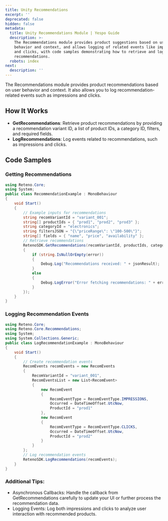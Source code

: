 ```yaml
---
title: Unity Recommendations
excerpt: ''
deprecated: false
hidden: false
metadata:
  title: Unity Recommendations Module | Yespo Guide
  description: >-
    The Recommendations module provides product suggestions based on user
    behavior and context, and allows logging of related events like impressions
    and clicks, with code samples demonstrating how to retrieve and log these
    recommendations.
  robots: index
next:
  description: ''
---
```

The Recommendations module provides product recommendations based on user behavior and context. It also allows you to log recommendation-related events such as impressions and clicks.

## How It Works

* **GetRecommendations**: Retrieve product recommendations by providing a recommendation variant ID, a list of product IDs, a category ID, filters, and required fields.
* **LogRecommendations**: Log events related to recommendations, such as impressions and clicks.

## Code Samples

### Getting Recommendations

```csharp
using Reteno.Core;
using System;
public class RecommendationExample : MonoBehaviour
{
    void Start()
    {
        // Example inputs for recommendations
        string recomVariantId = "variant_001";
        string[] productIds = { "prod1", "prod2", "prod3" };
        string categoryId = "electronics";
        string filtersJSON = "{\"priceRange\": \"100-500\"}";
        string[] fields = { "name", "price", "availability" };
        // Retrieve recommendations
        RetenoSDK.GetRecommendations(recomVariantId, productIds, categoryId, filtersJSON, fields, (jsonResult, error) =>
        {
            if (string.IsNullOrEmpty(error))
            {
                Debug.Log("Recommendations received: " + jsonResult);
            }
            else
            {
                Debug.LogError("Error fetching recommendations: " + error);
            }
        });
    }
}
```

### Logging Recommendation Events

```csharp
using Reteno.Core;
using Reteno.Core.Recommendations;
using System;
using System.Collections.Generic;
public class LogRecommendationExample : MonoBehaviour
{
    void Start()
    {
        // Create recommendation events
        RecomEvents recomEvents = new RecomEvents
        {
            RecomVariantId = "variant_001",
            RecomEventsList = new List<RecomEvent>
            {
                new RecomEvent
                {
                    RecomEventType = RecomEventType.IMPRESSIONS,
                    Occurred = DateTimeOffset.UtcNow,
                    ProductId = "prod1"
                },
                new RecomEvent
                {
                    RecomEventType = RecomEventType.CLICKS,
                    Occurred = DateTimeOffset.UtcNow,
                    ProductId = "prod2"
                }
            }
        };
        // Log recommendation events
        RetenoSDK.LogRecommendations(recomEvents);
    }
}
```

### Additional Tips:

* Asynchronous Callbacks: Handle the callback from GetRecommendations carefully to update your UI or further process the recommendation data.
* Logging Events: Log both impressions and clicks to analyze user interaction with recommended products.
